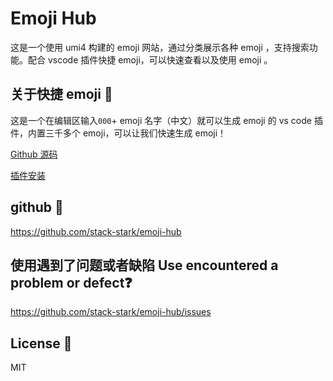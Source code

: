 # Emoji Hub

这是一个使用 umi4 构建的 emoji 网站，通过分类展示各种 emoji ，支持搜索功能。配合 vscode 插件快捷 emoji，可以快速查看以及使用 emoji 。

## 关于快捷 emoji 🐉

这是一个在编辑区输入`000`+ emoji 名字（中文）就可以生成 emoji 的 vs code 插件，内置三千多个 emoji，可以让我们快速生成 emoji！

[Github 源码](https://github.com/stack-stark/fast-emoji)

[插件安装](https://marketplace.visualstudio.com/items?itemName=stack-stark-code.fast-emoji)

## github 🔗

https://github.com/stack-stark/emoji-hub

## 使用遇到了问题或者缺陷 Use encountered a problem or defect❓

https://github.com/stack-stark/emoji-hub/issues

## License 📖

MIT
